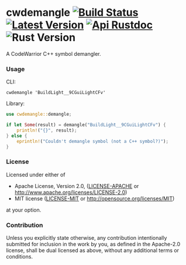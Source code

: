 # cwdemangle [![Build Status]][actions] [![Latest Version]][crates.io] [![Api Rustdoc]][rustdoc] ![Rust Version]

[Build Status]: https://github.com/encounter/cwdemangle/actions/workflows/build.yaml/badge.svg
[actions]: https://github.com/encounter/cwdemangle/actions
[Latest Version]: https://img.shields.io/crates/v/cwdemangle.svg
[crates.io]: https://crates.io/crates/cwdemangle
[Api Rustdoc]: https://img.shields.io/badge/api-rustdoc-blue.svg
[rustdoc]: https://docs.rs/cwdemangle
[Rust Version]: https://img.shields.io/badge/rust-1.51+-blue.svg?maxAge=3600

A CodeWarrior C++ symbol demangler.

### Usage

CLI:

```shell
cwdemangle 'BuildLight__9CGuiLightCFv'
```

Library:

```rust
use cwdemangle::demangle;

if let Some(result) = demangle("BuildLight__9CGuiLightCFv") {
    println!("{}", result);
} else {
    eprintln!("Couldn't demangle symbol (not a C++ symbol?)");
}
```

### License

Licensed under either of

* Apache License, Version 2.0, ([LICENSE-APACHE](LICENSE-APACHE) or http://www.apache.org/licenses/LICENSE-2.0)
* MIT license ([LICENSE-MIT](LICENSE-MIT) or http://opensource.org/licenses/MIT)

at your option.

### Contribution

Unless you explicitly state otherwise, any contribution intentionally submitted
for inclusion in the work by you, as defined in the Apache-2.0 license, shall be dual licensed as above, without any
additional terms or conditions.
